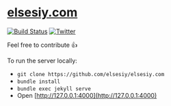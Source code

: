 <h1><a href="https://elsesiy.com/" target="_blank">elsesiy.com</a></h1>

[![Build Status](https://github.com/elsesiy/elsesiy.com/actions/workflows/release.yml/badge.svg)](https://github.com/elsesiy/elsesiy.com/actions/workflows/release.yml)
[![Twitter](https://img.shields.io/badge/twitter-@elsesiy-blue.svg)](http://twitter.com/elsesiy)

Feel free to contribute 👍 

To run the server locally:

- `git clone https://github.com/elsesiy/elsesiy.com`
- `bundle install`
- `bundle exec jekyll serve`
- Open [http://127.0.0.1:4000](http://127.0.0.1:4000)
